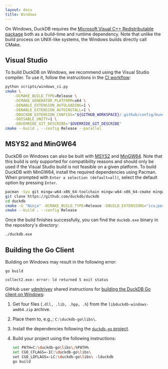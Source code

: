 ```yaml
---
layout: docu
title: Windows
---
```


On Windows, DuckDB requires the [Microsoft Visual C++ Redistributable package](https://learn.microsoft.com/en-US/cpp/windows/latest-supported-vc-redist) both as a build-time and runtime dependency. Note that unlike the build process on UNIX-like systems, the Windows builds directly call CMake.

## Visual Studio

To build DuckDB on Windows, we recommend using the Visual Studio compiler.
To use it, follow the instructions in the [CI workflow](https://github.com/duckdb/duckdb/blob/52b43b166091c82b3f04bf8af15f0ace18207a64/.github/workflows/Windows.yml#L73):

```bash
python scripts/windows_ci.py
cmake \
    -DCMAKE_BUILD_TYPE=Release \
    -DCMAKE_GENERATOR_PLATFORM=x64 \
    -DENABLE_EXTENSION_AUTOLOADING=1 \
    -DENABLE_EXTENSION_AUTOINSTALL=1 \
    -DDUCKDB_EXTENSION_CONFIGS="${GITHUB_WORKSPACE}/.github/config/bundled_extensions.cmake" \
    -DDISABLE_UNITY=1 \
    -DOVERRIDE_GIT_DESCRIBE="$OVERRIDE_GIT_DESCRIBE"
cmake --build . --config Release --parallel
```

## MSYS2 and MinGW64

DuckDB on Windows can also be built with [MSYS2](https://www.msys2.org/) and [MinGW64](https://www.mingw-w64.org/).
Note that this build is only supported for compatibility reasons and should only be used if the Visual Studio build is not feasible on a given platform.
To build DuckDB with MinGW64, install the required dependencies using Pacman.
When prompted with `Enter a selection (default=all)`, select the default option by pressing `Enter`.

```bash
pacman -Syu git mingw-w64-x86_64-toolchain mingw-w64-x86_64-cmake mingw-w64-x86_64-ninja
git clone https://github.com/duckdb/duckdb
cd duckdb
cmake -G "Ninja" -DCMAKE_BUILD_TYPE=Release -DBUILD_EXTENSIONS="icu;parquet;json"
cmake --build . --config Release
```

Once the build finishes successfully, you can find the `duckdb.exe` binary in the repository's directory:

```bash
./duckdb.exe
```

## Building the Go Client

Building on Windows may result in the following error:

```batch
go build
```

```console
collect2.exe: error: ld returned 5 exit status
```

GitHub user [vdmitriyev](https://github.com/vdmitriyev) shared instructions for [building the DuckDB Go client on Windows](https://github.com/marcboeker/go-duckdb/issues/4#issuecomment-2176409066):

1. Get four files (`.dll, .lib, .hpp, .h`) from the `libduckdb-windows-amd64.zip` archive.

2. Place them to, e.g.,: `C:\duckdb-go\libs\`.

3. Install the dependencies following the [`duckdb-go` project](https://github.com/duckdb/duckdb-go).

4. Build your project using the following instructions:

   ```bash
   set PATH=C:\duckdb-go\libs\;%PATH%
   set CGO_CFLAGS=-IC:\duckdb-go\libs\
   set CGO_LDFLAGS=-LC:\duckdb-go\libs\ -lduckdb
   go build
   ```
